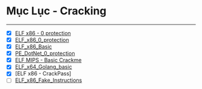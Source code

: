 #	Mục Lục  - Cracking
---
- [x] [ELF x86 - 0 protection](./ELF_C++_0_protection)  
- [x] [ELF_x86_0_protection](./ELF_x86_0_protection) 
- [x] [ELF_x86_Basic](./ELF_x86_Basic)  
- [x] [PE_DotNet_0_protection](./PE_DotNet_0_protection) 
- [x] [ELF MIPS - Basic Crackme](./MIPS/Mips.md)
- [x] [ELF_x64_Golang_basic](./ELF_x64_Golang_basic/Bin/getflag.py)
- [x] [ELF x86 - CrackPass]
- [ ] [ELF_x86_Fake_Instructions](./ELF_x86_Fake_Instructions)